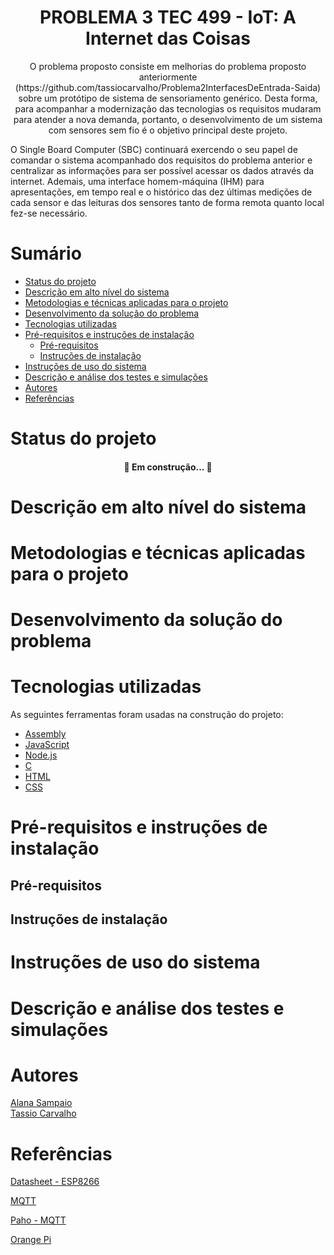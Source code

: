 <h1 align="center">PROBLEMA 3 TEC 499 - IoT: A Internet das Coisas</h1>

<p align="center">O problema proposto consiste em melhorias do problema proposto anteriormente (https://github.com/tassiocarvalho/Problema2InterfacesDeEntrada-Saida) sobre um protótipo de sistema de sensoriamento genérico. Desta forma, para acompanhar a modernização das tecnologias os requisitos mudaram para atender a nova demanda, portanto, o desenvolvimento de um sistema com sensores sem fio é o objetivo principal deste projeto.
	
O Single Board Computer (SBC) continuará exercendo o seu papel de comandar o sistema acompanhado dos requisitos do problema anterior e centralizar as informações para ser possível acessar os dados através da internet. Ademais, uma interface homem-máquina (IHM) para apresentações, em tempo real e o histórico das dez últimas medições de cada sensor e das leituras dos sensores tanto de forma remota quanto local fez-se necessário.
</p>

Sumário
=================
<!--ts-->
   * [Status do projeto](#status-do-projeto)
   * [Descrição em alto nível do sistema](#descricao-em-alto-nivel-do-sistema)
   * [Metodologias e técnicas aplicadas para o projeto](#metodologias-tecnicas-aplicadas-para-o-projeto)
   * [Desenvolvimento da solução do problema](#desenvolvimento-da-solucao-do-problema)
   * [Tecnologias utilizadas](#tecnologias-utilizadas)
   * [Pré-requisitos e instruções de instalação](#pre-requisitos-e-instrucoes-de-instalacao)
      * [Pré-requisitos](#pre-requisitos)
      * [Instruções de instalação](#instrucoes-de-instalacao)
   * [Instruções de uso do sistema](#instrucoes-de-uso-do-sistema)
   * [Descrição e análise dos testes e simulações](#descricao-e-analise-dos-testes-e-simulacoes)
   * [Autores](#autores)
   * [Referências](#referencias)
<!--te-->

<h1 id="status-do-projeto">Status do projeto</h1>
<h4 align="center"> 
	🚧 Em construção...  🚧
</h4>

<h1 id="descricao-em-alto-nivel-do-sistema">Descrição em alto nível do sistema</h1>


<h1 id="metodologias-tecnicas-aplicadas-para-o-projeto">Metodologias e técnicas aplicadas para o projeto</h1>


<h1 id="desenvolvimento-da-solucao-do-problema">Desenvolvimento da solução do problema</h1>


<h1 id="tecnologias-utilizadas">Tecnologias utilizadas</h1>

As seguintes ferramentas foram usadas na construção do projeto:

- [Assembly](https://www.tutorialspoint.com/assembly_programming/assembly_basic_syntax.htm)
- [JavaScript](https://www.javascript.com)
- [Node.js](https://nodejs.org/en/)
- [C](https://devdocs.io/c/)
- [HTML](https://html.com)
- [CSS](https://developer.mozilla.org/pt-BR/docs/Web/CSS)

<h1 id="pre-requisitos-e-instrucoes-de-instalacao">Pré-requisitos e instruções de instalação</h1>

<h2 id="pre-requisitos">Pré-requisitos</h2>

<h2 id="instrucoes-de-instalacao">Instruções de instalação</h2>


<h1 id="instrucoes-de-uso-do-sistema">Instruções de uso do sistema</h1>


<h1 id="descricao-e-analise-dos-testes-e-simulacoes">Descrição e análise dos testes e simulações</h1>


<h1 id="autores">Autores</h1>

<a href="https://github.com/AlanaSampaio">Alana Sampaio</a>  
<a href="https://github.com/tassiocarvalho">Tassio Carvalho</a>

<h1 id="referencias">Referências</h1>

[Datasheet - ESP8266](https://www.alldatasheet.com/view.jsp?Searchword=ESP8266&sField=4&gclid=Cj0KCQiAmaibBhCAARIsAKUlaKRSP5JzpmlF9JPnfCkdjKYD79a6Dcb_OL1NOG1STKnfcAP_e4Yg6s4aAjbzEALw_wcB)

[MQTT](https://mqtt.org)

[Paho - MQTT](https://www.eclipse.org/paho/files/jsdoc/index.html)

[Orange Pi](http://www.orangepi.org/html/hardWare/computerAndMicrocontrollers/details/Orange-Pi-PC.html)
